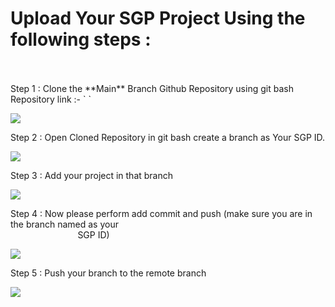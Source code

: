 
# Upload Your SGP Project Using the following steps : 
<br>
<br>
Step 1 : Clone the **Main** Branch Github Repository using git bash Repository link :- 
`               `<https://github.com/CSE-CSPIT/SGP-4-2023.git>

![](Aspose.Words.0a03ed38-145c-4346-b240-97155147e2f1.001.png)

Step 2 : Open Cloned Repository in git bash create a branch as Your SGP ID.

![](Aspose.Words.0a03ed38-145c-4346-b240-97155147e2f1.002.png)



Step 3 : Add your project in that branch 

![](Aspose.Words.0a03ed38-145c-4346-b240-97155147e2f1.003.png)

Step 4 : Now please perform add commit and push (make sure you are in the branch named as your  
`               `SGP ID)

![](Aspose.Words.0a03ed38-145c-4346-b240-97155147e2f1.004.png)

Step 5 : Push your branch to the remote branch

![](Aspose.Words.0a03ed38-145c-4346-b240-97155147e2f1.005.png)
